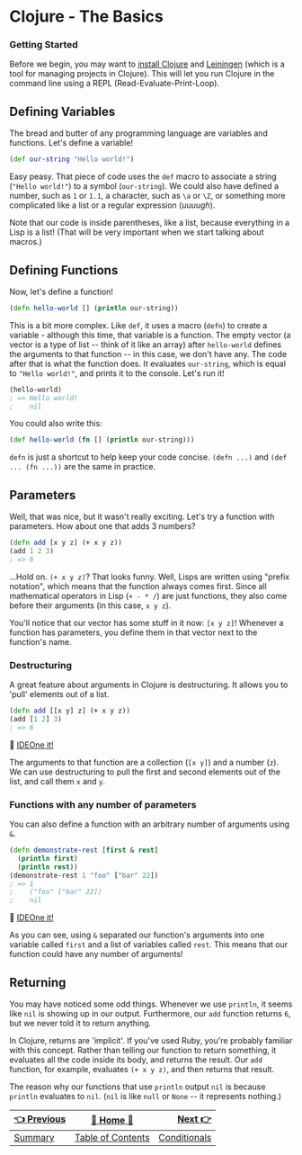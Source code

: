 # Clojure - The Basics

### Getting Started

Before we begin, you may want to [install Clojure](http://clojure.org/guides/getting_started) and [Leiningen](http://leiningen.org/#install) (which is a tool for managing projects in Clojure). This will let you run Clojure in the command line using a REPL (Read-Evaluate-Print-Loop).

## Defining Variables

The bread and butter of any programming language are variables and functions. Let's define a variable!

```clojure
(def our-string "Hello world!")
```

Easy peasy. That piece of code uses the `def` macro to associate a string (`"Hello world!"`) to a symbol (`our-string`). We could also have defined a number, such as `1` or `1.1`, a character, such as `\a` or `\Z`, or something more complicated like a list or a regular expression (_uuuugh_).

Note that our code is inside parentheses, like a list, because everything in a Lisp is a list! (That will be very important when we start talking about macros.)

## Defining Functions

Now, let's define a function!

```clojure
(defn hello-world [] (println our-string))
```

This is a bit more complex. Like `def`, it uses a macro (`defn`) to create a variable - although this time, that variable is a function. The empty vector (a vector is a type of list -- think of it like an array) after `hello-world` defines the arguments to that function -- in this case, we don't have any. The code after that is what the function does. It evaluates `our-string`, which is equal to `"Hello world!"`, and prints it to the console. Let's run it!

```clojure
(hello-world)
; => Hello world!
;    nil
```

You could also write this:

```clojure
(def hello-world (fn [] (println our-string)))
```

`defn` is just a shortcut to help keep your code concise. `(defn ...)` and `(def ... (fn ...))` are the same in practice.

## Parameters

Well, that was nice, but it wasn't really exciting. Let's try a function with parameters. How about one that adds 3 numbers?

```clojure
(defn add [x y z] (+ x y z))
(add 1 2 3)
; => 6
```

...Hold on. `(+ x y z)`? That looks funny. Well, Lisps are written using "prefix notation", which means that the function always comes first. Since all mathematical operators in Lisp (`+ - * /`) are just functions, they also come before their arguments (in this case, `x y z`).

You'll notice that our vector has some stuff in it now: `[x y z]`! Whenever a function has parameters, you define them in that vector next to the function's name.

### Destructuring

A great feature about arguments in Clojure is destructuring. It allows you to 'pull' elements out of a list.

```clojure
(defn add [[x y] z] (+ x y z))
(add [1 2] 3)
; => 6
```

:rocket: [IDEOne it!](https://ideone.com/SWlvKn)

The arguments to that function are a collection (`[x y]`) and a number (`z`). We can use destructuring to pull the first and second elements out of the list, and call them `x` and `y`.

### Functions with any number of parameters

You can also define a function with an arbitrary number of arguments using `&`.

```clojure
(defn demonstrate-rest [first & rest]
  (println first)
  (println rest))
(demonstrate-rest 1 "foo" ["bar" 22])
; => 1
;    ("foo" ["bar" 22])
;    nil
```

:rocket: [IDEOne it!](https://ideone.com/VftymP)

As you can see, using `&` separated our function's arguments into one variable called `first` and a list of variables called `rest`. This means that our function could have any number of arguments!

## Returning

You may have noticed some odd things. Whenever we use `println`, it seems like `nil` is showing up in our output. Furthermore, our `add` function returns `6`, but we never told it to return anything.

In Clojure, returns are 'implicit'. If you've used Ruby, you're probably familiar with this concept. Rather than telling our function to return something, it evaluates all the code inside its body, and returns the result. Our `add` function, for example, evaluates `(+ x y z)`, and then returns that result.

The reason why our functions that use `println` output `nil` is because `println` evaluates to `nil`. (`nil` is like `null` or `None` -- it represents nothing.)


| [:point_left: Previous](Clojure-Summary) | [:book: Home :book:](Clojure) | [Next :point_right:](Clojure-Conditionals)|
|:---|:---:|----:|
| [Summary](Clojure-Summary) | [Table of Contents](Clojure) | [Conditionals](Clojure-Conditionals)|
